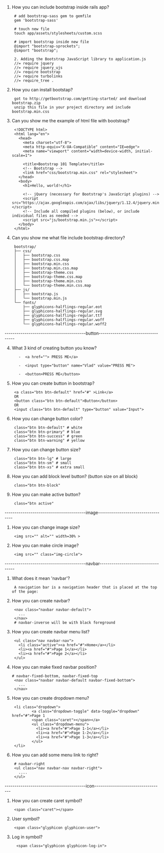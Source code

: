 1. How you can include bootstrap inside rails app?
        
        # add bootstrap-sass gem to gemfile 
        gem 'bootstrap-sass'
        
        # touch new file 
        touch app/assets/stylesheets/custom.scss
        
        # import bootstrap inside new file
        @import "bootstrap-sprockets";
        @import "bootstrap";
        
        2. Adding the Bootstrap JavaScript library to application.js
        //= require jquery
        //= require jquery_ujs
        //= require bootstrap
        //= require turbolinks
        //= require_tree .
        
1. How you can install bootstap?

        got to http://getbootstrap.com/getting-started/ and download bootstrap.zip
        unzip this file in your project directory and include bootstrap.min.css
3. Can you show me the example of html file with bootstrap?
        
        <!DOCTYPE html>
        <html lang="en">
          <head>
            <meta charset="utf-8">
            <meta http-equiv="X-UA-Compatible" content="IE=edge">
            <meta name="viewport" content="width=device-width, initial-scale=1">

            <title>Bootstrap 101 Template</title>
            <!-- Bootstrap -->
            <link href="css/bootstrap.min.css" rel="stylesheet">
          </head>
          <body>
            <h1>Hello, world!</h1>

            <!-- jQuery (necessary for Bootstrap's JavaScript plugins) -->
            <script src="https://ajax.googleapis.com/ajax/libs/jquery/1.12.4/jquery.min.js"></script>
            <!-- Include all compiled plugins (below), or include individual files as needed -->
            <script src="js/bootstrap.min.js"></script>
          </body>
        </html>
3. Can you show me what file include bootstrap directory?        
        
        bootstrap/
        ├── css/
        │   ├── bootstrap.css
        │   ├── bootstrap.css.map
        │   ├── bootstrap.min.css
        │   ├── bootstrap.min.css.map
        │   ├── bootstrap-theme.css
        │   ├── bootstrap-theme.css.map
        │   ├── bootstrap-theme.min.css
        │   └── bootstrap-theme.min.css.map
        ├── js/
        │   ├── bootstrap.js
        │   └── bootstrap.min.js
        └── fonts/
            ├── glyphicons-halflings-regular.eot
            ├── glyphicons-halflings-regular.svg
            ├── glyphicons-halflings-regular.ttf
            ├── glyphicons-halflings-regular.woff
            └── glyphicons-halflings-regular.woff2
            
-----------------------------------------button-----------------------------------

4. What 3 kind of creating button you know?  
        
          -  <a href=""> PRESS ME</a>
          
          -  <input type="button" name="Vlad" value="PRESS ME">
          
          -  <button>PRESS ME</button>
5. How you can create button in bootstrap?
        
        <a class="btn btn-default" href="#" >Link</a>
        OR
        <button class="btn btn-default">Button</button>
        OR
        <input class="btn btn-default" type="button" value="Input">
6. How you can change button color?
        
        class="btn btn-default" # white
        class="btn btn-primary" # blue
        class="btn btn-success" # green 
        class="btn btn-warning" # yellow
        
7. How you can change button size?
        
        class="btn btn-lg" # large
        class="btn btn-sm" # small
        class="btn btn-xs" # extra small
        
8. How you can add block level button? (button size on all block)
        
        class="btn btn-block"
        
9. How you can make active button?

        class="btn active"

-----------------------------------------image-----------------------------------

1. How you can change image size?
        
        <img src="" alt="" width=30% >
2. How you can make circle image?
        
        <img src="" class="img-circle">
-----------------------------------------navbar-----------------------------------

1. What does it mean 'navbar'?

        A navigation bar is a navigation header that is placed at the top of the page:
2. How you can create navbar? 
        
        <nav class="navbar navbar-default">
          ...
        </nav>
        # navbar-inverse will be with black foreground
3. How you can create navbar menu list?
        
        <ul class="nav navbar-nav">
          <li class="active"><a href="#">Home</a></li>
          <li><a href="#">Page 1</a></li>
          <li><a href="#">Page 2</a></li> 
        </ul>
4. How you can make fixed navbar position?
       
       # navbar-fixed-bottom, navbar-fixed-top
        <nav class="navbar navbar-default navbar-fixed-bottom">
          ...
        </nav>

6. How you can create dropdown menu?
        
        <li class="dropdown">
                <a class="dropdown-toggle" data-toggle="dropdown" href="#">Page 1
                <span class="caret"></span></a>
                <ul class="dropdown-menu">
                  <li><a href="#">Page 1-1</a></li>
                  <li><a href="#">Page 1-2</a></li>
                  <li><a href="#">Page 1-3</a></li> 
                </ul>
        </li>
7. How you can add some menu link to right?
        
        # navbar-right
        <ul class="nav navbar-nav navbar-right">
          ....
        </ul>
        
-----------------------------------------icon-----------------------------------       
        
1. How you can create caret symbol?
        
        <span class="caret"></span>  
2. User symbol?

        <span class="glyphicon glyphicon-user">
3. Log in symbol?
        
         <span class="glyphicon glyphicon-log-in">
        
        
        
        
